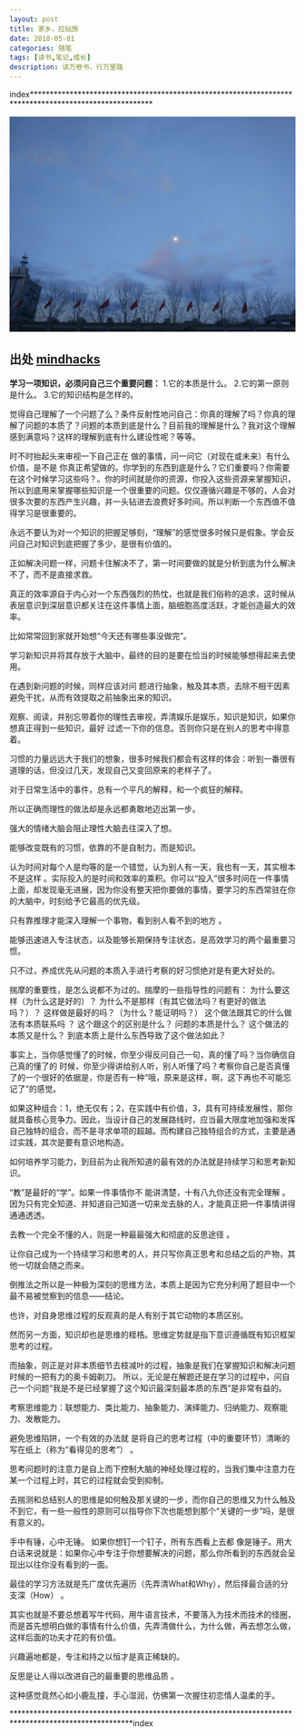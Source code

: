 ```yaml
---
layout: post
title: 家乡，拉祜族
date: 2018-05-01
categories: 随笔
tags: [读书,笔记,成长]
description: 读万卷书，行万里路
---
```


index******************************************************************************************************

![这里写图片描述](/images/blog/wangjing_morning_moon.jpg)

## 出处   [mindhacks](http://mindhacks.cn/)

**学习一项知识，必须问自己三个重要问题：**
1.它的本质是什么。
2.它的第一原则是什么。
3.它的知识结构是怎样的。

觉得自己理解了一个问题了么？条件反射性地问自己：你真的理解了吗？你真的理解了问题的本质了？问题的本质到底是什么？目前我的理解是什么？我对这个理解感到满意吗？这样的理解到底有什么建设性呢？等等。 

时不时抬起头来审视一下自己正在 做的事情，问一问它（对现在或未来）有什么价值，是不是 你真正希望做的。你学到的东西到底是什么？它们重要吗？你需要在这个时候学习这些吗？。你的时间就是你的资源，你投入这些资源来掌握知识，所以到底用来掌握哪些知识是一个很重要的问题。仅仅遵循兴趣是不够的，人会对很多次要的东西产生兴趣，并一头钻进去浪费好多时间。所以判断一个东西值不值得学习是很重要的。 

永远不要认为对一个知识的把握足够刻，“理解”的感觉很多时候只是假象。学会反问自己对知识到底把握了多少，是很有价值的。 

正如解决问题一样，问题卡住解决不了，第一时间要做的就是分析到底为什么解决 不了，而不是直接求救。 

真正的效率源自于内心对一个东西强烈的热忱，也就是我们俗称的追求，这时候从表层意识到深层意识都关注在这件事情上面，脑细胞高度活跃，才能创造最大的效率。 

比如常常回到家就开始想“今天还有哪些事没做完”。

学习新知识并将其存放于大脑中，最终的目的是要在恰当的时候能够想得起来去使用。 

在遇到新问题的时候，同样应该对问 题进行抽象，触及其本质，去除不相干因素避免干扰，从而有效提取之前抽象出来的知识。 

观察、阅读，并别忘带着你的理性去审视，弄清娱乐是娱乐，知识是知识，如果你想真正得到一些知识，最好 过滤一下你的信息。否则你只是在别人的思考中得意着。 

习惯的力量远远大于我们的想象，很多时候我们都会有这样的体会：听到一番很有道理的话，但没过几天，发现自己又变回原来的老样子了。 

对于日常生活中的事件，总有一个平凡的解释，和一个疯狂的解释。 

所以正确而理性的做法却是永远都勇敢地迈出第一步。 

强大的情绪大脑会阻止理性大脑去往深入了想。 

能够改变既有的习惯，依靠的不是自制力，而是知识。 

认为时间对每个人是均等的是一个错觉，认为别人有一天，我也有一天，其实根本不是这样 。实际投入的是时间和效率的乘积。你可以“投入”很多时间在一件事情上面，却发现毫无进展，因为你没有整天把你要做的事情，要学习的东西常驻在你的大脑中，时刻给予它最高的优先级。

只有靠推理才能深入理解一个事物，看到别人看不到的地方 。

能够迅速进入专注状态，以及能够长期保持专注状态，是高效学习的两个最重要习惯。 

只不过，养成优先从问题的本质入手进行考察的好习惯绝对是有更大好处的。

揣摩的重要性，是怎么说都不为过的。揣摩的一些指导性的问题有：
为什么要这样（为什么这是好的）？
为什么不是那样（有其它做法吗？有更好的做法吗？）？
这样做是最好的吗？（为什么？能证明吗？） 
这个做法跟其它的什么做法有本质联系吗 ？
这个跟这个的区别是什么？
问题的本质是什么？
这个做法的本质又是什么？
到底本质上是什么东西导致了这个做法如此？

事实上，当你感觉懂了的时候，你至少得反问自己一句，真的懂了吗？当你确信自己真的懂了的 时候，你至少得讲给别人听，别人听懂了吗？考察你自己是否真懂了的一个很好的依据是，你是否有一种“哦，原来是这样，啊，这下再也不可能忘记了”的感觉。 

如果这种组合：1，绝无仅有；2，在实践中有价值，3，具有可持续发展性，那你就具备核心竞争力。因此，当设计自己的发展路线时，应当最大限度地加强和发挥自己独特的组合，而不是寻求单项的超越。而构建自己独特组合的方式，主要是通过实践，其次是要有意识地构造。 

如何培养学习能力，到目前为止我所知道的最有效的办法就是持续学习和思考新知识。 

“教”是最好的“学”。如果一件事情你不 能讲清楚，十有八九你还没有完全理解 。因为只有完全知道、并知道自己知道一切来龙去脉的人，才能真正把一件事情讲得通通透透。 

去教一个完全不懂的人，则是一种最最强大和彻底的反思途径 。

让你自己成为一个持续学习和思考的人，并只写你真正思考和总结之后的产物，其他一切就会随之而来。 

倒推法之所以是一种极为深刻的思维方法，本质上是因为它充分利用了题目中一个最不易被觉察到的信息——结论。 

也许，对自身思维过程的反观真的是人有别于其它动物的本质区别。

然而另一方面，知识却也是思维的桎梏。思维定势就是指下意识遵循既有知识框架思考的过程。 

而抽象，则正是对非本质细节去枝减叶的过程，抽象是我们在掌握知识和解决问题时候的一把有力的奥卡姆剃刀。 所以，无论是在解题还是在学习的过程中，问自己一个问题“我是不是已经掌握了这个知识最深刻最本质的东西”是非常有益的。 

考察思维能力：联想能力、类比能力、抽象能力、演绎能力、归纳能力、观察能力、发散能力。

避免思维陷阱，一个有效的办法就 是将自己的思考过程（中的重要环节）清晰的写在纸上（称为“看得见的思考”） 。

思考问题时的注意力是自上而下控制大脑的神经处理过程的，当我们集中注意力在某一个过程上时，其它的过程就会受到抑制。 

去揣测和总结别人的思维是如何触及那关键的一步，而你自己的思维又为什么触及不到它，有一些一般性的原则可以指导你下次也能想到那个“关键的一步”吗，是很有意义的。 

手中有锤，心中无锤。 
如果你想钉一个钉子，所有东西看上去都 像是锤子。用大白话来说就是：如果你心中专注于你想要解决的问题，那么你所看到的东西就会呈现出以往你没有看到的一面。 

最佳的学习方法就是先广度优先遍历（先弄清What和Why），然后择最合适的分支深（How） 。

其实也就是不要总想着写牛代码，用牛语言技术，不要落入为技术而技术的怪圈，而是首先想明白做的事情有什么价值，先弄清做什么，为什么做，再去想怎么做，这样后面的功夫才花的有价值。 

兴趣遍地都是，专注和持之以恒才是真正稀缺的。 

反思是让人得以改进自己的最重要的思维品质 。

这种感觉竟然心如小鹿乱撞，手心湿润，仿佛第一次握住初恋情人温柔的手。 

  ******************************************************************************************************index
